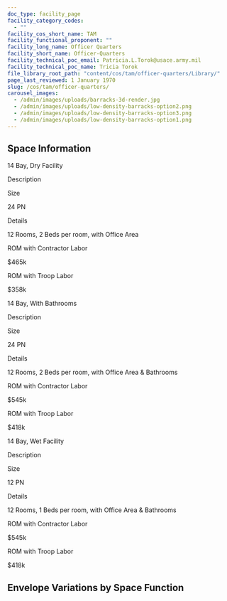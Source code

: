 ```yaml
---
doc_type: facility_page
facility_category_codes:
  - ""
facility_cos_short_name: TAM
facility_functional_proponent: ""
facility_long_name: Officer Quarters
facility_short_name: Officer-Quarters
facility_technical_poc_email: Patricia.L.Torok@usace.army.mil
facility_technical_poc_name: Tricia Torok
file_library_root_path: "content/cos/tam/officer-quarters/Library/"
page_last_reviewed: 1 January 1970
slug: /cos/tam/officer-quarters/
carousel_images:
  - /admin/images/uploads/barracks-3d-render.jpg
  - /admin/images/uploads/low-density-barracks-option2.png
  - /admin/images/uploads/low-density-barracks-option3.png
  - /admin/images/uploads/low-density-barracks-option1.png
---
```


## Space Information

14 Bay, Dry Facility

Description

Size

24 PN

Details

12 Rooms, 2 Beds per room, with Office Area

ROM with Contractor Labor

\$465k

ROM with Troop Labor

\$358k

14 Bay, With Bathrooms

Description

Size

24 PN

Details

12 Rooms, 2 Beds per room, with Office Area & Bathrooms

ROM with Contractor Labor

\$545k

ROM with Troop Labor

\$418k

14 Bay, Wet Facility

Description

Size

12 PN

Details

12 Rooms, 1 Beds per room, with Office Area & Bathrooms

ROM with Contractor Labor

\$545k

ROM with Troop Labor

\$418k

## Envelope Variations by Space Function
